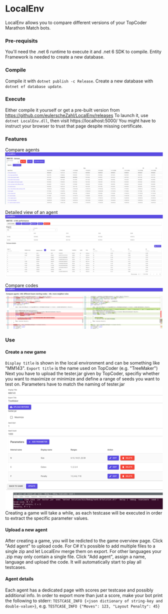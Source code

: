 # LocalEnv
LocalEnv allows you to compare different versions of your TopCoder Marathon Match bots.

### Pre-requisits
You'll need the .net 6 runtime to execute it and .net 6 SDK to compile. Entity Framework is needed to create a new database.

### Compile
Compile it with `dotnet publish -c Release`. Create a new database with `dotnet ef database update`.

### Execute
Either compile it yourself or get a pre-built version from https://github.com/eulerscheZahl/LocalEnv/releases
To launch it, use `dotnet LocalEnv.dll`, then visit https://localhost:5000/
You might have to instruct your browser to trust that page despite missing certificate.

### Features
Compare agents
![](docs/game-overview.png)

Detailed view of an agent
![](docs/agent.png)

Compare codes
![](docs/diff.png)
### Use
#### Create a new game
`Display title` is shown in the local environment and can be something like "MM143".
`Export title` is the name used on TopCoder (e.g. "TreeMaker")
Next you have to upload the tester.jar given by TopCoder, specifiy whether you want to maximize or minimize and define a range of seeds you want to test on.
Parameters have to match the naming of tester.jar
![](docs/game-create.png)
Creating a game will take a while, as each testcase will be executed in order to extract the specific parameter values.

#### Upload a new agent
After creating a game, you will be redicted to the game overview page. Click "Add agent" to upload code.
For C# it's possible to add multiple files to a single zip and let LocalEnv merge them on export. For other languages your .zip may only contain a single file.
Click "Add agent", assign a name, language and upload the code. It will automatically start to play all testcases.

#### Agent details
Each agent has a dedicated page with scores per testcase and possibly additional info.
In order to export more than just a score, make your bot print the following to stderr: `TESTCASE_INFO {<json dictionary of string-key and double-value>}`, e.g. `TESTCASE_INFO {"Moves": 123, "Layout Penalty": 45}`
